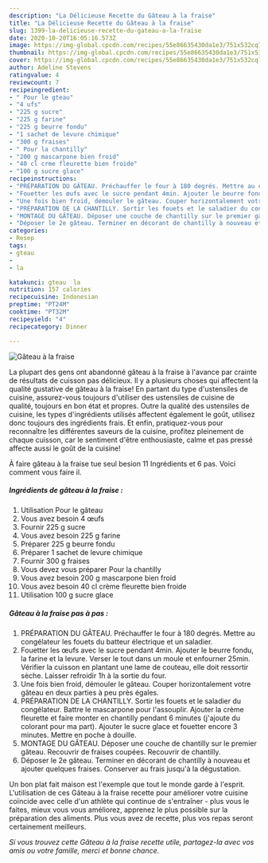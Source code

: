 ```yaml
---
description: "La Délicieuse Recette du Gâteau à la fraise"
title: "La Délicieuse Recette du Gâteau à la fraise"
slug: 1399-la-delicieuse-recette-du-gateau-a-la-fraise
date: 2020-10-20T16:05:16.573Z
image: https://img-global.cpcdn.com/recipes/55e86635430da1e3/751x532cq70/gateau-a-la-fraise-photo-principale-de-la-recette.jpg
thumbnail: https://img-global.cpcdn.com/recipes/55e86635430da1e3/751x532cq70/gateau-a-la-fraise-photo-principale-de-la-recette.jpg
cover: https://img-global.cpcdn.com/recipes/55e86635430da1e3/751x532cq70/gateau-a-la-fraise-photo-principale-de-la-recette.jpg
author: Adeline Stevens
ratingvalue: 4
reviewcount: 7
recipeingredient:
- " Pour le gteau"
- "4 ufs"
- "225 g sucre"
- "225 g farine"
- "225 g beurre fondu"
- "1 sachet de levure chimique"
- "300 g fraises"
- " Pour la chantilly"
- "200 g mascarpone bien froid"
- "40 cl crme fleurette bien froide"
- "100 g sucre glace"
recipeinstructions:
- "PRÉPARATION DU GÂTEAU. Préchauffer le four à 180 degrés. Mettre au congélateur les fouets du batteur électrique et un saladier."
- "Fouetter les œufs avec le sucre pendant 4min. Ajouter le beurre fondu, la farine et la levure. Verser le tout dans un moule et enfourner 25min. Vérifier la cuisson en plantant une lame de couteau, elle doit ressortir sèche. Laisser refroidir 1h à la sortie du four."
- "Une fois bien froid, démouler le gâteau. Couper horizontalement votre gâteau en deux parties à peu près égales."
- "PRÉPARATION DE LA CHANTILLY. Sortir les fouets et le saladier du congélateur. Battre le mascarpone pour l&#39;assouplir. Ajouter la crème fleurette et faire monter en chantilly pendant 6 minutes (j&#39;ajoute du colorant pour ma part). Ajouter le sucre glace et fouetter encore 3 minutes. Mettre en poche à douille."
- "MONTAGE DU GÂTEAU. Déposer une couche de chantilly sur le premier gâteau. Recouvrir de fraises coupées. Recouvrir de chantilly."
- "Déposer le 2e gâteau. Terminer en décorant de chantilly à nouveau et ajouter quelques fraises. Conserver au frais jusqu&#39;à la dégustation."
categories:
- Resep
tags:
- gteau
- 
- la

katakunci: gteau  la 
nutrition: 157 calories
recipecuisine: Indonesian
preptime: "PT24M"
cooktime: "PT32M"
recipeyield: "4"
recipecategory: Dinner

---
```



![Gâteau à la fraise](https://img-global.cpcdn.com/recipes/55e86635430da1e3/751x532cq70/gateau-a-la-fraise-photo-principale-de-la-recette.jpg)

La plupart des gens ont abandonné gâteau à la fraise à l'avance par crainte de résultats de cuisson pas délicieux. Il y a plusieurs choses qui affectent la qualité gustative de gâteau à la fraise! En partant du type d'ustensiles de cuisine, assurez-vous toujours d'utiliser des ustensiles de cuisine de qualité, toujours en bon état et propres. Outre la qualité des ustensiles de cuisine, les types d'ingrédients utilisés affectent également le goût, utilisez donc toujours des ingrédients frais. Et enfin, pratiquez-vous pour reconnaître les différentes saveurs de la cuisine, profitez pleinement de chaque cuisson, car le sentiment d'être enthousiaste, calme et pas pressé affecte aussi le goût de la cuisine!

<!--inarticleads1-->

À faire gâteau à la fraise tue seul besion 11 Ingrédients et 6 pas. Voici comment vous faire il.

##### Ingrédients de gâteau à la fraise :

1. Utilisation  Pour le gâteau
1. Vous avez besoin 4 œufs
1. Fournir 225 g sucre
1. Vous avez besoin 225 g farine
1. Préparer 225 g beurre fondu
1. Préparer 1 sachet de levure chimique
1. Fournir 300 g fraises
1. Vous devez vous préparer  Pour la chantilly
1. Vous avez besoin 200 g mascarpone bien froid
1. Vous avez besoin 40 cl crème fleurette bien froide
1. Utilisation 100 g sucre glace




<!--inarticleads2-->

##### Gâteau à la fraise pas à pas :

1. PRÉPARATION DU GÂTEAU. Préchauffer le four à 180 degrés. Mettre au congélateur les fouets du batteur électrique et un saladier.
1. Fouetter les œufs avec le sucre pendant 4min. Ajouter le beurre fondu, la farine et la levure. Verser le tout dans un moule et enfourner 25min. Vérifier la cuisson en plantant une lame de couteau, elle doit ressortir sèche. Laisser refroidir 1h à la sortie du four.
1. Une fois bien froid, démouler le gâteau. Couper horizontalement votre gâteau en deux parties à peu près égales.
1. PRÉPARATION DE LA CHANTILLY. Sortir les fouets et le saladier du congélateur. Battre le mascarpone pour l&#39;assouplir. Ajouter la crème fleurette et faire monter en chantilly pendant 6 minutes (j&#39;ajoute du colorant pour ma part). Ajouter le sucre glace et fouetter encore 3 minutes. Mettre en poche à douille.
1. MONTAGE DU GÂTEAU. Déposer une couche de chantilly sur le premier gâteau. Recouvrir de fraises coupées. Recouvrir de chantilly.
1. Déposer le 2e gâteau. Terminer en décorant de chantilly à nouveau et ajouter quelques fraises. Conserver au frais jusqu&#39;à la dégustation.




<!--inarticleads1-->

<p>
Un bon plat fait maison est l'exemple que tout le monde garde à l'esprit. L'utilisation de ces Gâteau à la fraise recette pour améliorer votre cuisine coïncide avec celle d'un athlète qui continue de s'entraîner - plus vous le faites, mieux vous vous améliorez, apprenez le plus possible sur la préparation des aliments. Plus vous avez de recette, plus vos repas seront certainement meilleurs.
</p>

<p>
<i>Si vous trouvez cette Gâteau à la fraise recette utile, partagez-la avec vos amis ou votre famille, merci et bonne chance.</i>
</p>
